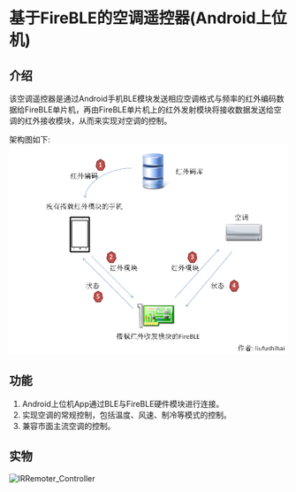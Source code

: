 # 基于FireBLE的空调遥控器(Android上位机)

介绍
---------------------

该空调遥控器是通过Android手机BLE模块发送相应空调格式与频率的红外编码数据给FireBLE单片机，再由FireBLE单片机上的红外发射模块将接收数据发送给空调的红外接收模块，从而来实现对空调的控制。

架构图如下: 
![architecture](https://github.com/liufushihai/IRRemoter_Controller/blob/master/IRRemoter_Controller_architecture/architecture-zh.png)

功能
---------------------
1. Android上位机App通过BLE与FireBLE硬件模块进行连接。
2. 实现空调的常规控制，包括温度、风速、制冷等模式的控制。
3. 兼容市面主流空调的控制。

实物
--------------------

![IRRemoter_Controller](http://oypvhzll7.bkt.clouddn.com/%E7%A9%BA%E8%B0%83%E9%81%A5%E6%8E%A7%E5%99%A82.jpg)
